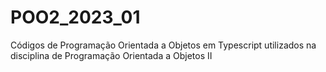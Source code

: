 # POO2_2023_01
Códigos de Programação Orientada a Objetos em Typescript utilizados na disciplina de Programação Orientada a Objetos II
